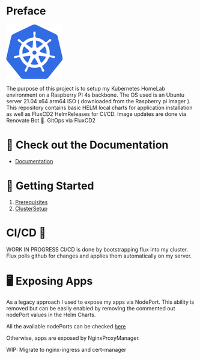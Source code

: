 # Preface
<img src="https://raw.githubusercontent.com/kubernetes/kubernetes/master/logo/logo.png" width="150px" alt="">

The purpose of this project is to setup my Kubernetes HomeLab environment on a Raspberry PI 4s backbone.
The OS used is an Ubuntu server 21.04 x64 arm64 ISO ( downloaded from the Raspberry pi Imager ). 
This repository contains basic HELM local charts for application installation as well as FluxCD2 HelmReleases for CI/CD.
Image updates are done via Renovate Bot :robot:. GitOps via FluxCD2 

# :open_book: Check out the Documentation
* [Documentation](./docs)

# :checkered_flag: Getting Started
1. [Prerequisites](./docs/Prerequisites.md)
2. [ClusterSetup](./docs/ClusterSetup.md)

# CI/CD :construction:
WORK IN PROGRESS 
CI/CD is done by bootstrapping flux into my cluster. Flux polls github for changes and applies them automatically on my server.


# :desktop_computer: Exposing Apps
As a legacy approach I used to expose my apps via NodePort. This ability is removed but can be easily enabled by 
removing the commented out nodePort values in the Helm Charts.

All the available nodePorts can be checked [here](./docs/Ports.md)

Otherwise, apps are exposed by NginxProxyManager.

WIP: Migrate to nginx-ingress and cert-manager
